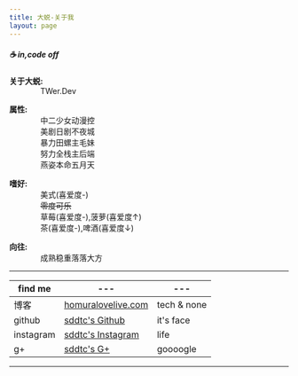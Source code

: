 ```yaml
---
title: 大蜕-关于我
layout: page
---
```


##### ☕️ in,code off

**关于大蜕:**  
&emsp;&emsp;&emsp;&emsp;TWer.Dev   

**属性:**  
&emsp;&emsp;&emsp;&emsp;中二少女动漫控  
&emsp;&emsp;&emsp;&emsp;美剧日剧不夜城  
&emsp;&emsp;&emsp;&emsp;暴力田螺主毛妹  
&emsp;&emsp;&emsp;&emsp;努力全栈主后端  
&emsp;&emsp;&emsp;&emsp;燕姿本命五月天  

**嗜好:**  
&emsp;&emsp;&emsp;&emsp;美式(喜爱度-)  
&emsp;&emsp;&emsp;&emsp;<del>零度可乐</del>  
&emsp;&emsp;&emsp;&emsp;草莓(喜爱度-),菠萝(喜爱度↑)  
&emsp;&emsp;&emsp;&emsp;茶(喜爱度-),啤酒(喜爱度↓)  

**向往:**  
&emsp;&emsp;&emsp;&emsp;成熟稳重落落大方    
    

* * *

find me  | --- | ---
------------- | ------------- | ------------- 
博客  | [homuralovelive.com](http://homuralovelive.com) | tech & none
github | [sddtc's Github](http://github.com/sddtc) | it's face
instagram | [sddtc's Instagram](https://www.instagram.com/sddtc_ch) | life
g+ | [sddtc's G+](https://plus.google.com/u/0/112768245818888919813) | goooogle

* * *
 
